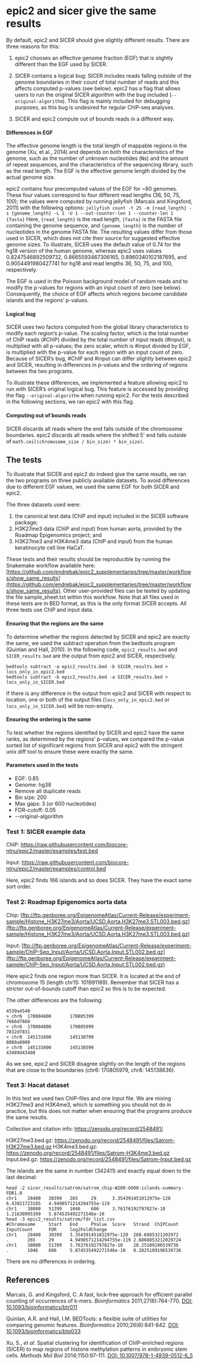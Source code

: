 # epic2 and sicer give the same results

By default, epic2 and SICER should give slightly different results. There are
three reasons for this:

1. epic2 chooses an effective genome fraction (EGF) that is slightly different than the EGF used by SICER.

2. SICER contains a logical bug: SICER includes reads falling outside of the
genome boundaries in their count of total number of reads and this affects
computed p-values (see below). epic2 has a flag that allows users to run the
original SICER algorithm with the bug included (`--original-algorithm`). This
flag is mainly included for debugging purposes, as this bug is undesired for
regular ChIP-seq analyses.

3. SICER and epic2 compute out of bounds reads in a different way.

#### Differences in EGF

The effective genome length is the total length of mappable regions in the genome (Xu, et al., 2014) and depends on both the characteristics of the genome, such as the number of unknown nucleotides (<tt>N</tt>s) and the amount of repeat sequences, and the characteristics of the sequencing library, such as the read length. The EGF is the effective genome length divided by the actual genome size.

epic2 contains four precomputed values of the EGF for ~80 genomes. These four
values correspond to four different read lengths (36, 50, 75, 100); the values
were computed by running jellyfish (Marcais and Kingsford, 2011) with the
following options: ``` jellyfish count -t 25 -m {read_length} -s {genome_length}
-L 1 -U 1 --out-counter-len 1 --counter-len 1 {fasta} ``` Here, `{read_length}`
is the read length, `{fasta}` is the FASTA file containing the genome sequence,
and `{genome_length}` is the number of nucleotides in the genome FASTA file. The
resulting values differ from those used in SICER, which does not cite their
source for suggested effective genome sizes. To illustrate, SICER uses the
default value of 0.74 for the hg18 version of the human genome, whereas epic2
uses values 0.8247546892509732, 0.8665593467306165, 0.8960340102187695, and
0.9054491980427741 for hg18 and read lengths 36, 50, 75, and 100, respectively.

The EGF is used in the Poisson background model of random reads and to modify the p-values for regions with an input count of zero (see below). Consequently, the choice of EGF affects which regions become candidate islands and the regions’ p-values.

#### Logical bug

SICER uses two factors computed from the global library characteristics to modify each region’s
p-value. The scaling factor, which is the total number of ChIP reads (#ChIP) divided by the total number
of input reads (#input), is multiplied with all p-values; the zero scaler, which is #input divided by
EGF, is multiplied with the p-value for each region with an input count of zero. Because of SICER’s bug,
#ChIP and #input can differ slightly between epic2 and SICER, resulting in differences in p-values
and the ordering of regions between the two programs.

To illustrate these differences, we implemented a feature allowing epic2 to run with SICER’s original
logical bug. This feature is accessed by providing the flag `--original-algorithm` when running epic2.
For the tests described in the following sections, we ran epic2 with this flag.

#### Computing out of bounds reads

SICER discards all reads where the end falls outside of the chromosome
boundaries. epic2 discards all reads where the shifted 5' end falls outside of
`math.ceil(chromosome_size / bin_size) * bin_size)`.

## The tests

To illustrate that SICER and epic2 do indeed give the same results, we ran the
two programs on three publicly available datasets. To avoid differences due to different
EGF values, we used the same EGF for
both SICER and epic2.

The three datasets used were:

1. the canonical test data (ChIP and input) included in the SICER software package;
2. H3K27me3 data (ChIP and input) from human aorta, provided by the Roadmap Epigenomics project; and
3. H3K27me3 and H3K4me3 data (ChIP and input) from the human keratinocyte cell line HaCaT.

These tests and their results should be reproducible by running the Snakemake workflow available here: [https://github.com/endrebak/epic2_supplementaries/tree/master/workflows/show_same_results](https://github.com/endrebak/epic2_supplementaries/tree/master/workflows/show_same_results).
Other user-provided files can be tested by updating the file sample_sheet.txt within this workflow.
Note that all files used in these tests are in BED format, as this is the only format SICER
accepts. All three tests use ChIP and input data.


#### Ensuring that the regions are the same

To determine whether the regions detected by SICER and epic2 are exactly the same, we used the subtract operation from the bedtools program (Quinlan and Hall, 2010). In the following code, `epic2_results.bed` and `SICER_results.bed` are the output from epic2 and SICER, respectively.

```
bedtools subtract -a epic2_results.bed -b SICER_results.bed > locs_only_in_epic2.bed
bedtools subtract -b epic2_results.bed -a SICER_results.bed > locs_only_in_SICER.bed
```

If there is any difference in the output from epic2 and SICER with respect to location, one or both of the output files (`locs_only_in_epic2.bed` or `locs_only_in_SICER.bed`) will be non-empty.

#### Ensuring the ordering is the same

To test whether the regions identified by SICER and epic2 have the same ranks, as determined by the regions’ p-values, we compared the p-value sorted list of significant regions from SICER and epic2 with the stringent unix diff tool to ensure these were exactly the same.

#### Parameters used in the tests

* EGF: 0.85
* Genome: hg38
* Remove all duplicate reads
* Bin size: 200
* Max gaps: 3 (or 600 nucleotides)
* FDR-cutoff: 0.05
* --original-algorithm

### Test 1: SICER example data

ChIP: https://raw.githubusercontent.com/biocore-ntnu/epic2/master/examples/test.bed

Input: https://raw.githubusercontent.com/biocore-ntnu/epic2/master/examples/control.bed

Here, epic2 finds 166 islands and so does SICER. They have the exact same sort order.

### Test 2: Roadmap Epigenomics aorta data

Chip: [ftp://ftp.genboree.org/EpigenomeAtlas/Current-Release/experiment-sample/Histone_H3K27me3/Aorta/UCSD.Aorta.H3K27me3.STL003.bed.gz](ftp://ftp.genboree.org/EpigenomeAtlas/Current-Release/experiment-sample/Histone_H3K27me3/Aorta/UCSD.Aorta.H3K27me3.STL003.bed.gz)

Input: [ftp://ftp.genboree.org/EpigenomeAtlas/Current-Release/experiment-sample/ChIP-Seq_Input/Aorta/UCSD.Aorta.Input.STL002.bed.gz](ftp://ftp.genboree.org/EpigenomeAtlas/Current-Release/experiment-sample/ChIP-Seq_Input/Aorta/UCSD.Aorta.Input.STL002.bed.gz)

Here epic2 finds one region more than SICER. It is located at the end of
chromosome 15 (length chr15: 101991189). Remember that SICER has a stricter
out-of-bounds cutoff than epic2 so this is to be expected.

The other differences are the following:

```
4539a4540
> chr6  170804800       170805399
7666d7666
< chr6  170804800       170805999
7832d7831
< chr8  145131600       145138799
8080a8080
> chr8  145131600       145138599
43489d43488
```

As we see, epic2 and SICER disagree slightly on the length of the regions that
are close to the boundaries (chr6: 170805979, chr8: 145138636).

### Test 3: Hacat dataset

In this test we used two ChIP-files and one Input file. We are mixing H3K27me3
and H3K4me3, which is something you should not do in practice, but this does not
matter when ensuring that the programs produce the same results.

Collection and citation info: https://zenodo.org/record/2548491/

H3K27me3.bed.gz: https://zenodo.org/record/2548491/files/Satrom-H3K27me3.bed.gz
H3K4me3.bed.gz: https://zenodo.org/record/2548491/files/Satrom-H3K4me3.bed.gz
Input.bed.gz: https://zenodo.org/record/2548491/files/Satrom-Input.bed.gz

The islands are the same in number (342411) and exactly equal down to the last decimal:

```
head -2 sicer_results/satrom/satrom_chip-W200-G600-islands-summary-FDR1.0
chr1    28400   30399   265     29      3.354391451012975e-120  6.43921723185   4.9490571214294755e-119
chr1    38000   51399   1046    606     3.76376192797827e-10    1.21630995399   5.874535492271546e-10
head -3 epic2_results/satrom/fdr_list.csv
#Chromosome     Start   End     PValue  Score   Strand  ChIPCount       InputCount      FDR     log2FoldChange
chr1    28400   30399   3.354391451012975e-120  268.6885321202972       .       265     29      4.9490571214294755e-119 2.6868853212029724
chr1    38000   51399   3.76376192797827e-10    28.25109196539736       .       1046    606     5.874535492271546e-10   0.2825109196539736
```

There are no differences in ordering.

## References

Marcais, G. and Kingsford, C. A fast, lock-free approach for efficient parallel counting of occurrences of k-mers. *Bioinformatics* 2011;27(6):764-770. [DOI: 10.1093/bioinformatics/btr011](https://doi.org/10.1093/bioinformatics/btr011)

Quinlan, A.R. and Hall, I.M. BEDTools: a flexible suite of utilities for comparing genomic features. *Bioinformatics* 2010;26(6):841-842. [DOI: 10.1093/bioinformatics/btq033](https://doi.org/10.1093/bioinformatics/btq033)

Xu, S., *et al.* Spatial clustering for identification of ChIP-enriched regions (SICER) to map regions of histone methylation patterns in embryonic stem cells. *Methods Mol Biol* 2014;1150:97-111. [DOI: 10.1007/978-1-4939-0512-6_5](https://doi.org/10.1007/978-1-4939-0512-6_5)
